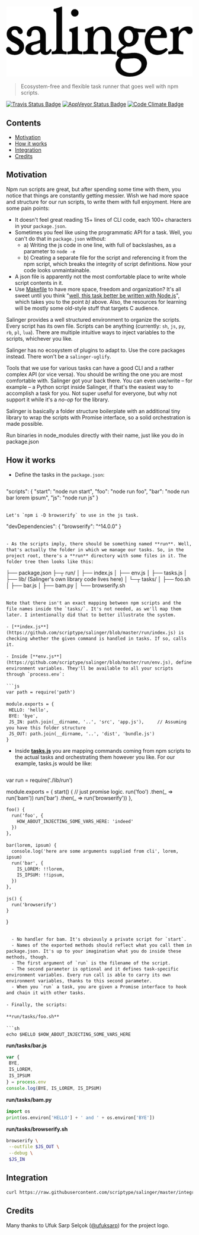 ![Salinger](https://github.com/scriptype/salinger/blob/master/salinger.png?raw=true)

> Ecosystem-free and flexible task runner that goes well with npm scripts.

[![Travis Status Badge](https://api.travis-ci.org/scriptype/salinger.svg?branch=master)](https://travis-ci.org/scriptype/salinger) [![AppVeyor Status Badge](https://ci.appveyor.com/api/projects/status/6e5tqfcgd3ihlksa?svg=true)](https://ci.appveyor.com/project/scriptype/salinger-npm) [![Code Climate Badge](https://codeclimate.com/github/scriptype/salinger/badges/gpa.svg)](https://codeclimate.com/github/scriptype/salinger)

## Contents

- [Motivation](#motivation)
- [How it works](#how-it-works)
- [Integration](#integration)
- [Credits](#credits)

## Motivation

Npm run scripts are great, but after spending some time with them, you notice that things are constantly getting messier. Wish we had more space and structure for our run scripts, to write them with full enjoyment. Here are some pain points:
 - It doesn't feel great reading 15+ lines of CLI code, each 100+ characters in your `package.json`.
 - Sometimes you feel like using the programmatic API for a task. Well, you can't do that in `package.json` without:
   - a) Writing the js code in one line, with full of backslashes, as a parameter to `node -e`
   - b) Creating a separate file for the script and referencing it from the npm script, which breaks the integrity of script definitions. Now your code looks unmaintainable.
 - A json file is apparently not the most comfortable place to write whole script contents in it.
 - Use [Makefile](https://github.com/scriptype/Makefile-for-the-Front-End) to have more space, freedom and organization? It's all sweet until you think "[well, this task better be written with Node.js](https://github.com/scriptype/Makefile-for-the-Front-End/blob/master/Makefile#L112)", which takes you to the point _b)_ above. Also, the resources for learning will be mostly some old-style stuff that targets C audience.

Salinger provides a well structured environment to organize the scripts. Every script has its own file. Scripts can be anything (currently: `sh`, `js`, `py`, `rb`, `pl`, `lua`). There are multiple intuitive ways to inject variables to the scripts, whichever you like.

Salinger has no ecosystem of plugins to adapt to. Use the core packages instead. There won't be a `salinger-uglify`.

Tools that we use for various tasks can have a good CLI and a rather complex API (or vice versa). You should be writing the one you are most comfortable with. Salinger got your back there. You can even use/write – for example – a Python script inside Salinger, if that's the easiest way to accomplish a task for you. Not super useful for everyone, but why not support it while it's a _no-op_ for the library.

Salinger is basically a folder structure boilerplate with an additional tiny library to wrap the scripts with Promise interface, so a solid orchestration is made possible.

Run binaries in node_modules directly with their name, just like you do in package.json


## How it works

 - Define the tasks in the `package.json`:
 
   ```json
  "scripts": {
    "start": "node run start",
    "foo": "node run foo",
    "bar": "node run bar lorem ipsum",
    "js": "node run js"
  }
   ```
   
   Let's `npm i -D browserify` to use in the js task.
   
   ```
  "devDependencies": {
    "browserify": "^14.0.0"
  }
   ```
   
 - As the scripts imply, there should be something named **run**. Well, that's actually the folder in which we manage our tasks. So, in the project root, there's a **run** directory with some files in it. The folder tree then looks like this:
 
   ```
├── package.json
├─┬ run/
│ ├── index.js
│ ├── env.js
│ ├── tasks.js
│ ├── lib/ (Salinger's own library code lives here)
│ └─┬ tasks/
│   ├── foo.sh
│   ├── bar.js
│   ├── bam.py
│   └── browserify.sh
   ```
   
   Note that there isn't an exact mapping between npm scripts and the file names inside the `tasks/`. It's not needed, as we'll map them later. I intentionally did that to better illustrate the system.
   
 - [**index.js**](https://github.com/scriptype/salinger/blob/master/run/index.js) is checking whether the given command is handled in tasks. If so, calls it.
   
 - Inside [**env.js**](https://github.com/scriptype/salinger/blob/master/run/env.js), define environment variables. They'll be available to all your scripts through `process.env`:
 
   ```js
  var path = require('path')

  module.exports = {
    HELLO: 'hello',
    BYE: 'bye',
    JS_IN: path.join(__dirname, '..', 'src', 'app.js'),     // Assuming you have this folder structure
    JS_OUT: path.join(__dirname, '..', 'dist', 'bundle.js')
  }
   ```
 
 - Inside [**tasks.js**](https://github.com/scriptype/salinger/blob/master/run/tasks.js) you are mapping commands coming from npm scripts to the actual tasks and orchestrating them however you like. For our example, tasks.js would be like:
 
   ```js
  var run = require('./lib/run')

  module.exports = {
    start() {
      // just promise logic.
      run('foo')
        .then(_ => run('bam'))
      run('bar')
        .then(_ => run('browserify'))
    },
    
    foo() {
      run('foo', {
        HOW_ABOUT_INJECTING_SOME_VARS_HERE: 'indeed'
      })
    },
    
    bar(lorem, ipsum) {
      console.log('here are some arguments supplied from cli', lorem, ipsum)
      run('bar', {
        IS_LOREM: !!lorem,
        IS_IPSUM: !!ipsum,
      })
    },
    
    js() {
      run('browserify')
    }
  }
   ```
   
     - No handler for bam. It's obviously a private script for `start`.
     - Names of the exported methods should reflect what you call them in package.json. It's up to your imagination what you do inside these methods, though.
     - The first argument of `run` is the filename of the script.
     - The second parameter is optional and it defines task-specific environment variables. Every run call is able to carry its own environment variables, thanks to this second parameter.
     - When you `run` a task, you are given a Promise interface to hook and chain it with other tasks.
   
 - Finally, the scripts:
 
   **run/tasks/foo.sh**
   
   ```sh
  echo $HELLO $HOW_ABOUT_INJECTING_SOME_VARS_HERE
   ```
 
   **run/tasks/bar.js**
   ```js
  var {
    BYE,
    IS_LOREM,
    IS_IPSUM
  } = process.env
  console.log(BYE, IS_LOREM, IS_IPSUM)
   ```
 
   **run/tasks/bam.py**
   ```py
  import os
  print(os.environ['HELLO'] + ' and ' + os.environ['BYE'])
   ```
 
   **run/tasks/browserify.sh**
   ```sh
  browserify \
    --outfile $JS_OUT \
    --debug \
    $JS_IN
   ```

## Integration

```sh
curl https://raw.githubusercontent.com/scriptype/salinger/master/integration.sh | sh
```

## Credits

Many thanks to Ufuk Sarp Selçok ([@ufuksarp](https://twitter.com/ufuksarp)) for the project logo.
